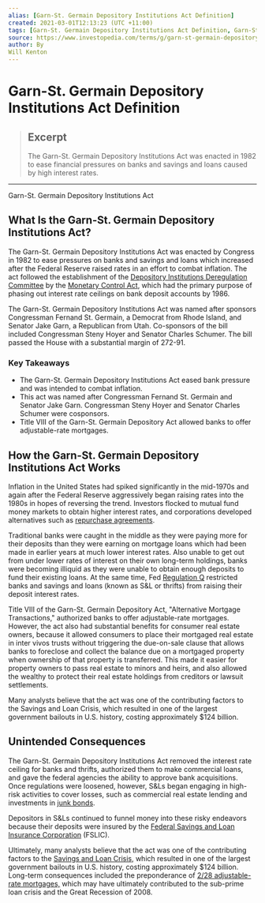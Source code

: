 ```yaml
---
alias: [Garn-St. Germain Depository Institutions Act Definition]
created: 2021-03-01T12:13:23 (UTC +11:00)
tags: [Garn-St. Germain Depository Institutions Act Definition, Garn-St. Germain Depository Institutions Act]
source: https://www.investopedia.com/terms/g/garn-st-germain-depository-institutions-act.asp
author: By
Will Kenton
---
```


# Garn-St. Germain Depository Institutions Act Definition

> ## Excerpt
> The Garn-St. Germain Depository Institutions Act was enacted in 1982 to ease financial pressures on banks and savings and loans caused by high interest rates.

---

Garn-St. Germain Depository Institutions Act
## What Is the Garn-St. Germain Depository Institutions Act?

The Garn-St. Germain Depository Institutions Act was enacted by Congress in 1982 to ease pressures on banks and savings and loans which increased after the Federal Reserve raised rates in an effort to combat inflation. The act followed the establishment of the [Depository Institutions Deregulation Committee](https://www.investopedia.com/terms/d/depository-institutions-deregulation-committeedidc.asp) by the [Monetary Control Act](https://www.investopedia.com/terms/m/monetary-control-act.asp), which had the primary purpose of phasing out interest rate ceilings on bank deposit accounts by 1986.

The Garn-St. Germain Depository Institutions Act was named after sponsors Congressman Fernand St. Germain, a Democrat from Rhode Island, and Senator Jake Garn, a Republican from Utah. Co-sponsors of the bill included Congressman Steny Hoyer and Senator Charles Schumer. The bill passed the House with a substantial margin of 272-91.

### Key Takeaways

-   The Garn-St. Germain Depository Institutions Act eased bank pressure and was intended to combat inflation.
-   This act was named after Congressman Fernand St. Germain and Senator Jake Garn. Congressman Steny Hoyer and Senator Charles Schumer were cosponsors.
-   Title VIII of the Garn-St. Germain Depository Act allowed banks to offer adjustable-rate mortgages.

## How the Garn-St. Germain Depository Institutions Act Works

Inflation in the United States had spiked significantly in the mid-1970s and again after the Federal Reserve aggressively began raising rates into the 1980s in hopes of reversing the trend. Investors flocked to mutual fund money markets to obtain higher interest rates, and corporations developed alternatives such as [repurchase agreements](https://www.investopedia.com/terms/r/repurchaseagreement.asp).

Traditional banks were caught in the middle as they were paying more for their deposits than they were earning on mortgage loans which had been made in earlier years at much lower interest rates. Also unable to get out from under lower rates of interest on their own long-term holdings, banks were becoming illiquid as they were unable to obtain enough deposits to fund their existing loans. At the same time, Fed [Regulation Q](https://www.investopedia.com/terms/r/regulationq.asp) restricted banks and savings and loans (known as S&L or thrifts) from raising their deposit interest rates.

Title VIII of the Garn-St. Germain Depository Act, "Alternative Mortgage Transactions," authorized banks to offer adjustable-rate mortgages. However, the act also had substantial benefits for consumer real estate owners, because it allowed consumers to place their mortgaged real estate in inter vivos trusts without triggering the due-on-sale clause that allows banks to foreclose and collect the balance due on a mortgaged property when ownership of that property is transferred. This made it easier for property owners to pass real estate to minors and heirs, and also allowed the wealthy to protect their real estate holdings from creditors or lawsuit settlements.

Many analysts believe that the act was one of the contributing factors to the Savings and Loan Crisis, which resulted in one of the largest government bailouts in U.S. history, costing approximately $124 billion.

## Unintended Consequences

The Garn-St. Germain Depository Institutions Act removed the interest rate ceiling for banks and thrifts, authorized them to make commercial loans, and gave the federal agencies the ability to approve bank acquisitions. Once regulations were loosened, however, S&Ls began engaging in high-risk activities to cover losses, such as commercial real estate lending and investments in [junk bonds](https://www.investopedia.com/terms/j/junkbond.asp).

Depositors in S&Ls continued to funnel money into these risky endeavors because their deposits were insured by the [Federal Savings and Loan Insurance Corporation](https://www.investopedia.com/terms/f/federal-savings-and-loan-insurance-corporation-fslic.asp) (FSLIC).

Ultimately, many analysts believe that the act was one of the contributing factors to the [Savings and Loan Crisis](https://www.investopedia.com/terms/s/sl-crisis.asp), which resulted in one of the largest government bailouts in U.S. history, costing approximately $124 billion. Long-term consequences included the preponderance of [2/28 adjustable-rate mortgages,](https://www.investopedia.com/terms/2/228arm.asp) which may have ultimately contributed to the sub-prime loan crisis and the Great Recession of 2008.
